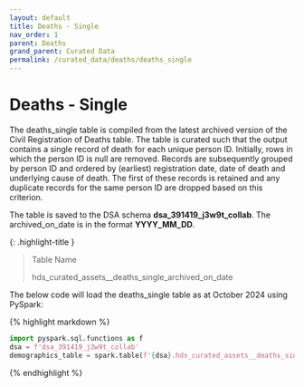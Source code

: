 ```yaml
---
layout: default
title: Deaths - Single
nav_order: 1
parent: Deaths
grand_parent: Curated Data
permalink: /curated_data/deaths/deaths_single
---
```


# Deaths - Single 

The deaths_single table is compiled from the latest archived version of the Civil Registration of Deaths table. The table is curated such that the output contains a single record of death for each unique person ID. Initially, rows in which the person ID is null are removed. Records are subsequently grouped by person ID and ordered by (earliest) registration date, date of death and underlying cause of death. The first of these records is retained and any duplicate records for the same person ID are dropped based on this criterion.

The table is saved to the DSA schema **dsa_391419_j3w9t_collab**. The archived_on_date is in the format **YYYY_MM_DD**.

{: .highlight-title }
> Table Name
>
> >
> hds_curated_assets__deaths_single_archived_on_date

The below code will load the deaths_single table as at October 2024 using PySpark:

{% highlight markdown %}
```python
import pyspark.sql.functions as f
dsa = f'dsa_391419_j3w9t_collab'
demographics_table = spark.table(f'{dsa}.hds_curated_assets__deaths_single_2024_10_01')
```
{% endhighlight %}
